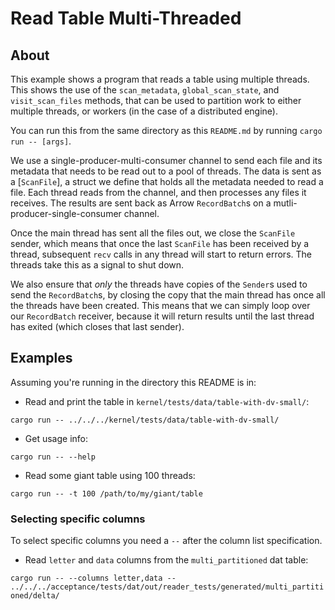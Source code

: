 Read Table Multi-Threaded
=========================

## About
This example shows a program that reads a table using multiple threads. This shows the use of the
`scan_metadata`, `global_scan_state`, and `visit_scan_files` methods, that can be used to partition work
to either multiple threads, or workers (in the case of a distributed engine).

You can run this from the same directory as this `README.md` by running `cargo run -- [args]`.

We use a single-producer-multi-consumer channel to send each file and its metadata that needs to be
read out to a pool of threads. The data is sent as a [`ScanFile`], a struct we define that holds all
the metadata needed to read a file. Each thread reads from the channel, and then processes any files
it receives. The results are sent back as Arrow `RecordBatch`s on a mutli-producer-single-consumer
channel.

Once the main thread has sent all the files out, we close the `ScanFile` sender, which means that
once the last `ScanFile` has been received by a thread, subsequent `recv` calls in any thread will
start to return errors. The threads take this as a signal to shut down.

We also ensure that _only_ the threads have copies of the `Sender`s used to send the `RecordBatch`s,
by closing the copy that the main thread has once all the threads have been created. This means that
we can simply loop over our `RecordBatch` receiver, because it will return results until the last
thread has exited (which closes that last sender).

## Examples

Assuming you're running in the directory this README is in:

- Read and print the table in `kernel/tests/data/table-with-dv-small/`:

`cargo run -- ../../../kernel/tests/data/table-with-dv-small/`

- Get usage info:

`cargo run -- --help`

- Read some giant table using 100 threads:

`cargo run -- -t 100 /path/to/my/giant/table`

### Selecting specific columns

To select specific columns you need a `--` after the column list specification.

- Read `letter` and `data` columns from the `multi_partitioned` dat table:

`cargo run -- --columns letter,data -- ../../../acceptance/tests/dat/out/reader_tests/generated/multi_partitioned/delta/`